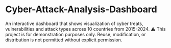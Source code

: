 # Cyber-Attack-Analysis-Dashboard
An interactive dashboard that shows visualization of cyber treats, vulnerabilities and attack types across 10 countries from 2015-2024.
⚠️ This project is for demonstration purposes only. Reuse, modification, or distribution is not permitted without explicit permission.
